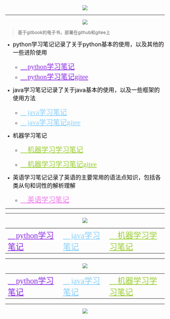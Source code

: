 <center><img src="https://s2.loli.net/2022/03/27/KQm7PFrVcgkEvAR.jpg" ></center>

---

<center><a href="https://sm.ms/image/57NDJcVfZBng6OQ" target="_blank"><img src="https://s2.loli.net/2022/03/27/57NDJcVfZBng6OQ.png" ></a></center>

> 基于gitbook的电子书，部署在github和gitee上

* <font size="4" family="cursive" color="#080808">python学习笔记记录了关于python基本的使用，以及其他的一些进阶使用</font>

  * <a href="https://hycbook.github.io/bk_python" style="color:#8A2BE2;font-size:22px;font-family:cursive">
    &#x1F40D; python学习笔记
    </a> 

  * <a href="https://hycbook.gitee.io/bk_python" style="color:#8A2BE2;font-size:22px;font-family:cursive">
    &#x1F40D; python学习笔记gitee
    </a> 

    

* <font size="4" family="cursive" color="#080808">java学习笔记记录了关于java基本的使用，以及一些框架的使用方法</font>

  * <a href="https://hycbook.github.io/bk_jdk" style="color:#87CEFA;font-size:22px;font-family:cursive">
    &#x1F42C; java学习笔记
    </a>

  * <a href="https://hycbook.gitee.io/bk_jdk" style="color:#87CEFA;font-size:22px;font-family:cursive">
    &#x1F42C; java学习笔记gitee
    </a> 

    

* <font size="4" family="cursive" color="#080808">机器学习笔记</font>

  * <a href="https://hycbook.github.io/bk_machineLearning" style="color:#9ACD32;font-size:22px;font-family:cursive"> &#x1F34F; 机器学习学习笔记</a> 
  
  * <a href="https://hycbook.gitee.io/bk_machineLearning" style="color:#9ACD32;font-size:22px;font-family:cursive"> &#x1F34F; 机器学习学习笔记gitee</a> 
  
    
  
* <font size="4" family="cursive" color="#080808">英语学习笔记记录了英语的主要常用的语法点知识，包括各类从句和词性的解析理解</font>

  * <a href="https://hycbook.github.io/bk_english" style="color:#EE7AE9;font-size:22px;font-family:cursive"> &#x1F353; 英语学习笔记</a>




---



---

<center><a href="https://sm.ms/image/I2XcM1flgCJWdSY" target="_blank"><img src="https://s2.loli.net/2022/03/27/I2XcM1flgCJWdSY.png" ></a></center>

<table>
  <tr>
    <td>
     <a href="http://112.126.102.142:4000/" style="color:#8A2BE2;font-size:25px;font-family:cursive">
&#x1F40D; python学习笔记
</a> 
    </td>
    <td>
      <a href="http://112.126.102.142:4001/" style="color:#87CEFA;font-size:25px;font-family:cursive">
&#x1F42C; java学习笔记
</a> 
    </td>
    <td>
      <a href="http://112.126.102.142:4002/" style="color:#9ACD32;font-size:25px;font-family:cursive"> &#x1F37C; 机器学习学习笔记</a> 
    </td>
  </tr>
</table>



---

<center><a href="https://sm.ms/image/8DxOEUGsF74MVWS" target="_blank"><img src="https://s2.loli.net/2022/03/27/8DxOEUGsF74MVWS.png" ></a></center>

<table>
  <tr>
    <td>
     <a href="https://narutohyc.gitbook.io/python" style="color:#8A2BE2;font-size:25px;font-family:cursive">
&#x1F40D; python学习笔记
</a> 
    </td>
    <td>
      <a href="https://narutohyc.gitbook.io/jdk" style="color:#87CEFA;font-size:25px;font-family:cursive">
&#x1F42C; java学习笔记
</a> 
    </td>
    <td>
      <a href="https://narutohyc.gitbook.io/ml" style="color:#9ACD32;font-size:25px;font-family:cursive"> &#x1F37C; 机器学习学习笔记</a> 
    </td>
  </tr>
</table>

---



<center><img src="https://s2.loli.net/2022/03/27/79xJDw2HvY5VoTh.png" ></center>

